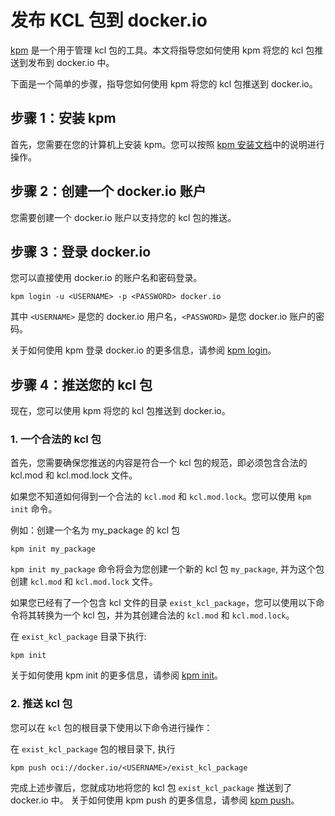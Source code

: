 # 发布 KCL 包到 docker.io

[kpm](https://github.com/KusionStack/kpm) 是一个用于管理 kcl 包的工具。本文将指导您如何使用 kpm 将您的 kcl 包推送到发布到 docker.io 中。

下面是一个简单的步骤，指导您如何使用 kpm 将您的 kcl 包推送到 docker.io。

## 步骤 1：安装 kpm

首先，您需要在您的计算机上安装 kpm。您可以按照 [kpm 安装文档](https://kcl-lang.io/docs/user_docs/guides/package-management/installation)中的说明进行操作。

## 步骤 2：创建一个 docker.io 账户

您需要创建一个 docker.io 账户以支持您的 kcl 包的推送。

## 步骤 3：登录 docker.io

您可以直接使用 docker.io 的账户名和密码登录。

```shell
kpm login -u <USERNAME> -p <PASSWORD> docker.io
```

其中 `<USERNAME>` 是您的 docker.io 用户名，`<PASSWORD>` 是您 docker.io 账户的密码。

关于如何使用 kpm 登录 docker.io 的更多信息，请参阅 [kpm login](https://kcl-lang.io/docs/reference/package-management/command-reference/login)。

## 步骤 4：推送您的 kcl 包

现在，您可以使用 kpm 将您的 kcl 包推送到 docker.io。

### 1. 一个合法的 kcl 包

首先，您需要确保您推送的内容是符合一个 kcl 包的规范，即必须包含合法的 kcl.mod 和 kcl.mod.lock 文件。

如果您不知道如何得到一个合法的 `kcl.mod` 和 `kcl.mod.lock`。您可以使用 `kpm init` 命令。

例如：创建一个名为 my_package 的 kcl 包
```shell
kpm init my_package
```

`kpm init my_package` 命令将会为您创建一个新的 kcl 包 `my_package`, 并为这个包创建 `kcl.mod` 和 `kcl.mod.lock` 文件。

如果您已经有了一个包含 kcl 文件的目录 `exist_kcl_package`，您可以使用以下命令将其转换为一个 kcl 包，并为其创建合法的 `kcl.mod` 和 `kcl.mod.lock`。

在 `exist_kcl_package` 目录下执行:
```shell
kpm init 
```

关于如何使用 kpm init 的更多信息，请参阅 [kpm init](https://kcl-lang.io/docs/reference/package-management/command-reference/init)。

### 2. 推送 kcl 包

您可以在 `kcl` 包的根目录下使用以下命令进行操作：

在 `exist_kcl_package` 包的根目录下, 执行
```shell
kpm push oci://docker.io/<USERNAME>/exist_kcl_package
```

完成上述步骤后，您就成功地将您的 kcl 包 `exist_kcl_package` 推送到了 docker.io 中。
关于如何使用 kpm push 的更多信息，请参阅 [kpm push](https://kcl-lang.io/docs/reference/package-management/command-reference/push)。
